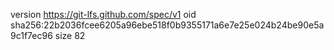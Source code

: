 version https://git-lfs.github.com/spec/v1
oid sha256:22b2036fcee6205a96ebe518f0b9355171a6e7e25e024b24be90e5a9c1f7ec96
size 82
